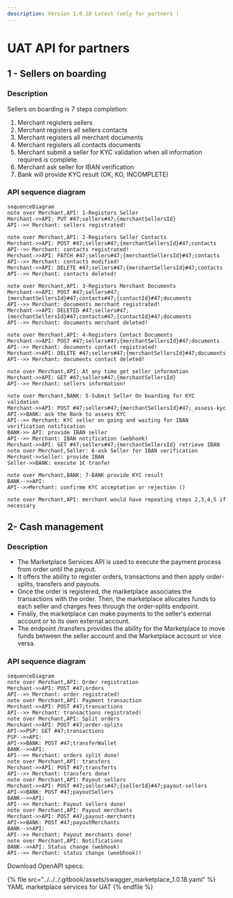 ```yaml
---
description: Version 1.0.18 Latest (only for partners )
---
```


# UAT API for partners

## 1 - Sellers on boarding

### Description

Sellers on boarding is 7 steps completion:

1. Merchant registers sellers&#x20;
2. Merchant registers all sellers contacts
3. Merchant registers all merchant documents
4. Merchant registers all contacts documents
5. Merchant submit a seller for KYC validation when all information required is complete.
6. Merchant ask seller for IBAN verification
7. Bank will provide KYC result (OK, KO, INCOMPLETE)

### API sequence diagram

```mermaid
sequenceDiagram
note over Merchant,API: 1-Registers Seller
Merchant->>API: PUT #47;sellers#47;{merchantSellersId}
API-->> Merchant: sellers registrated!

note over Merchant,API: 2-Registers Seller Contacts
Merchant->>API: POST #47;sellers#47;{merchantSellersId}#47;contacts
API-->> Merchant: contacts registrated!
Merchant->>API: PATCH #47;sellers#47;{merchantSellersId}#47;contacts
API-->> Merchant: contacts modified!
Merchant->>API: DELETE #47;sellers#47;{merchantSellersId}#47;contacts
API-->> Merchant: contacts deleted!

note over Merchant,API: 3-Registers Merchant Documents
Merchant->>API: POST #47;sellers#47;{merchantSellersId}#47;contacts#47;{contactId}#47;documents
API-->> Merchant: documents merchant registrated!
Merchant->>API: DELETED #47;sellers#47;{merchantSellersId}#47;contacts#47;{contactId}#47;documents
API-->> Merchant: documents merchant deleted!

note over Merchant,API: 4-Registers Contact Documents
Merchant->>API: POST #47;sellers#47;{merchantSellersId}#47;documents
API-->> Merchant: documents contact registrated!
Merchant->>API: DELETE #47;sellers#47;{merchantSellersId}#47;documents
API-->> Merchant: documents contact deleted!

note over Merchant,API: At any time get seller information
Merchant->>API: GET #47;sellers#47;{merchantSellersId}
API-->> Merchant: sellers information!

note over Merchant,BANK: 5-Submit Seller On boarding for KYC validation
Merchant->>API: POST #47;sellers#47;{merchantSellersId}#47;_assess-kyc
API->>BANK: ask the Bank to assess KYC
API-->> Merchant: KYC seller on going and waiting for IBAN verification notification
BANK->> API: provide IBAN seller
API-->> Merchant: IBAN notification (webhook)
Merchant->>API: GET #47;sellers#47;{merchantSellersId} retrieve IBAN
note over Merchant,Seller: 6-ask Seller for IBAN verification
Merchant->>Seller: provide IBAN
Seller->>BANK: execute 1€ tranfer 

note over Merchant,BANK: 7-BANK provide KYC result
BANK-->>API: 
API-->>Merchant: confirme KYC acceptation or rejection () 

note over Merchant,API: merchant would have repeating steps 2,3,4,5 if necessary

```



## 2- Cash management

### **Description**

* The Marketplace Services API is used to execute the payment process from order until the payout.
* It offers the ability to register orders, transactions and then apply order-splits, transfers and payouts.
* Once the order is registered, the marketplace associates the transactions with the order. Then, the marketplace allocates funds to each seller and charges fees through the order-splits endpoint.
* Finally, the marketplace can make payments to the seller's external account or to its own external account.
* The endpoint /transfers provides the ability for the Marketplace to move funds between the seller account and the Marketplace account or vice versa.

### API sequence diagram

```mermaid
sequenceDiagram
note over Merchant,API: Order registration
Merchant->>API: POST #47;orders
API-->> Merchant: order registrated!
note over Merchant,API: Payment transaction
Merchant->>API: POST #47;transactions
API-->> Merchant: transactions registrated! 
note over Merchant,API: Split orders
Merchant->>API: POST #47;order-splits
API->>PSP: GET #47;transactions
PSP-->>API: 
API->>BANK: POST #47;transferWallet
BANK-->>API: 
API-->> Merchant: orders split done! 
note over Merchant,API: transfers
Merchant->>API: POST #47;transferts
API-->> Merchant: transfers done!
note over Merchant,API: Payout sellers
Merchant->>API: POST #47;sellers#47;{sellerId}#47;payout-sellers
API->>BANK: POST #47;payoutSellers
BANK-->>API: 
API-->> Merchant: Payout sellers done! 
note over Merchant,API: Payout merchants
Merchant->>API: POST #47;payout-merchants
API->>BANK: POST #47;payoutMerchants
BANK-->>API: 
API-->> Merchant: Payout merchants done!    
note over Merchant,API: Notifications
BANK-->>API: Status change (webhook)
API-->> Merchant: status change (weebhook)! 
```




Download OpenAPI specs:

{% file src="../../../.gitbook/assets/swagger_marketplace_1.0.18.yaml" %}
YAML marketplace services for UAT
{% endfile %}
